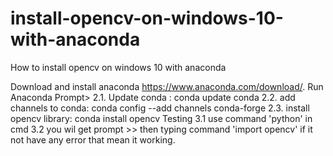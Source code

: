 # install-opencv-on-windows-10-with-anaconda
How to install opencv on windows 10 with anaconda

Download and install anaconda https://www.anaconda.com/download/.
Run Anaconda Prompt>
2.1. Update conda : conda update conda
2.2. add channels to conda: conda config --add channels conda-forge
2.3. install opencv library: conda install opencv
Testing
3.1 use command 'python' in cmd
3.2 you wil get prompt >> then typing command 'import opencv' if it not have any error that mean it working.
